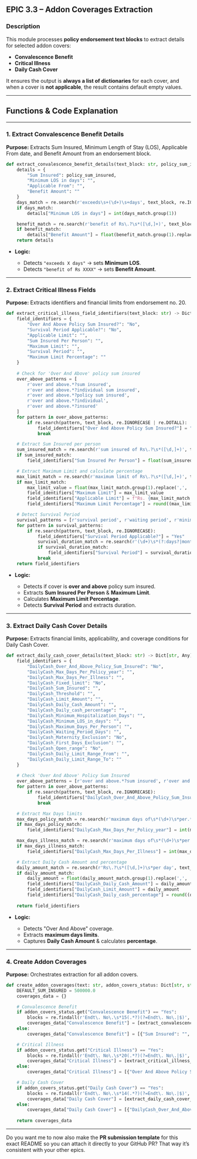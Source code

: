 

## EPIC 3.3 – Addon Coverages Extraction

### **Description**

This module processes **policy endorsement text blocks** to extract details for selected addon covers:

* **Convalescence Benefit**
* **Critical Illness**
* **Daily Cash Cover**

It ensures the output is **always a list of dictionaries** for each cover, and when a cover is **not applicable**, the result contains default empty values.

---

## **Functions & Code Explanation**

---

### **1. Extract Convalescence Benefit Details**

**Purpose:** Extracts Sum Insured, Minimum Length of Stay (LOS), Applicable From date, and Benefit Amount from an endorsement block.

```python
def extract_convalescence_benefit_details(text_block: str, policy_sum_insured: float) -> Dict[str, Any]:
    details = {
        "Sum Insured": policy_sum_insured,
        "Minimum LOS in days": "",
        "Applicable From": "",
        "Benefit Amount": ""
    }
    days_match = re.search(r'exceeds\s+(\d+)\s+days', text_block, re.IGNORECASE)
    if days_match:
        details["Minimum LOS in days"] = int(days_match.group(1))

    benefit_match = re.search(r'benefit of Rs\.?\s*([\d,]+)', text_block, re.IGNORECASE)
    if benefit_match:
        details["Benefit Amount"] = float(benefit_match.group(1).replace(',', ''))
    return details
```

* **Logic:**

  * Detects `"exceeds X days"` → sets **Minimum LOS**.
  * Detects `"benefit of Rs XXXX"` → sets **Benefit Amount**.

---

### **2. Extract Critical Illness Fields**

**Purpose:** Extracts identifiers and financial limits from endorsement no. 20.

```python
def extract_critical_illness_field_identifiers(text_block: str) -> Dict[str, Any]:
    field_identifiers = {
        "Over And Above Policy Sum Insured?": "No",
        "Survival Period Applicable?": "No", 
        "Applicable Limit": "",
        "Sum Insured Per Person": "",
        "Maximum Limit": "",
        "Survival Period": "",
        "Maximum Limit Percentage": ""
    }
    
    # Check for 'Over And Above' policy sum insured
    over_above_patterns = [
        r'over and above.*?sum insured',
        r'over and above.*?individual sum insured',
        r'over and above.*?policy sum insured',
        r'over and above.*?individual',
        r'over and above.*?insured'
    ]
    for pattern in over_above_patterns:
        if re.search(pattern, text_block, re.IGNORECASE | re.DOTALL):
            field_identifiers["Over And Above Policy Sum Insured?"] = "Yes"
            break

    # Extract Sum Insured per person
    sum_insured_match = re.search(r'sum insured of Rs\.?\s*([\d,]+)', text_block, re.IGNORECASE)
    if sum_insured_match:
        field_identifiers["Sum Insured Per Person"] = float(sum_insured_match.group(1).replace(',', ''))

    # Extract Maximum Limit and calculate percentage
    max_limit_match = re.search(r'maximum limit of Rs\.?\s*([\d,]+)', text_block, re.IGNORECASE)
    if max_limit_match:
        max_limit_value = float(max_limit_match.group(1).replace(',', ''))
        field_identifiers["Maximum Limit"] = max_limit_value
        field_identifiers["Applicable Limit"] = f"Rs. {max_limit_match.group(1)}"
        field_identifiers["Maximum Limit Percentage"] = round((max_limit_value / 500000) * 100, 2)

    # Detect Survival Period
    survival_patterns = [r'survival period', r'waiting period', r'minimum survival']
    for pattern in survival_patterns:
        if re.search(pattern, text_block, re.IGNORECASE):
            field_identifiers["Survival Period Applicable?"] = "Yes"
            survival_duration_match = re.search(r'(\d+)\s*(?:days?|months?|years?)\s*(?:survival|waiting)', text_block, re.IGNORECASE)
            if survival_duration_match:
                field_identifiers["Survival Period"] = survival_duration_match.group(1)
            break
    return field_identifiers
```

* **Logic:**

  * Detects if cover is **over and above** policy sum insured.
  * Extracts **Sum Insured Per Person** & **Maximum Limit**.
  * Calculates **Maximum Limit Percentage**.
  * Detects **Survival Period** and extracts duration.

---

### **3. Extract Daily Cash Cover Details**

**Purpose:** Extracts financial limits, applicability, and coverage conditions for Daily Cash Cover.

```python
def extract_daily_cash_cover_details(text_block: str) -> Dict[str, Any]:
    field_identifiers = {
        "DailyCash_Over_And_Above_Policy_Sum_Insured": "No",
        "DailyCash_Max_Days_Per_Policy_year": "",
        "DailyCash_Max_Days_Per_Illness": "",
        "DailyCash_Fixed_limit": "No",
        "DailyCash_Sum_Insured": "",
        "DailyCash_Threshold": "",
        "DailyCash_Limit_Amount": "",
        "DailyCash_Daily_Cash_Amount": "",
        "DailyCash_Daily_cash_percentage": "",
        "DailyCash_Minimum_Hospitalization_Days": "",
        "DailyCash_Minimum_LOS_in_days": "",
        "DailyCash_Maximum_Days_Per_Person": "",
        "DailyCash_Waiting_Period_Days": "",
        "DailyCash_Maternity_Exclusion": "No",
        "DailyCash_First_Days_Exclusion": "",
        "DailyCash_Open_range": "No",
        "DailyCash_Daily_Limit_Range_From": "",
        "DailyCash_Daily_Limit_Range_To": ""
    }
    
    # Check 'Over And Above' Policy Sum Insured
    over_above_patterns = [r'over and above.*?sum insured', r'over and above.*?individual sum insured', r'over and above.*?policy sum insured']
    for pattern in over_above_patterns:
        if re.search(pattern, text_block, re.IGNORECASE):
            field_identifiers["DailyCash_Over_And_Above_Policy_Sum_Insured"] = "Yes"
            break

    # Extract Max Days limits
    max_days_policy_match = re.search(r'maximum days of\s*(\d+)\s*per.*?policy', text_block, re.IGNORECASE)
    if max_days_policy_match:
        field_identifiers["DailyCash_Max_Days_Per_Policy_year"] = int(max_days_policy_match.group(1))

    max_days_illness_match = re.search(r'maximum days of\s*(\d+)\s*per.*?event', text_block, re.IGNORECASE)
    if max_days_illness_match:
        field_identifiers["DailyCash_Max_Days_Per_Illness"] = int(max_days_illness_match.group(1))

    # Extract Daily Cash Amount and percentage
    daily_amount_match = re.search(r'Rs\.?\s*([\d,]+)\s*per day', text_block, re.IGNORECASE)
    if daily_amount_match:
        daily_amount = float(daily_amount_match.group(1).replace(',', ''))
        field_identifiers["DailyCash_Daily_Cash_Amount"] = daily_amount
        field_identifiers["DailyCash_Limit_Amount"] = daily_amount
        field_identifiers["DailyCash_Daily_cash_percentage"] = round((daily_amount / 500000) * 100, 2)
    
    return field_identifiers
```

* **Logic:**

  * Detects "Over And Above" coverage.
  * Extracts **maximum days limits**.
  * Captures **Daily Cash Amount** & calculates **percentage**.

---

### **4. Create Addon Coverages**

**Purpose:** Orchestrates extraction for all addon covers.

```python
def create_addon_coverages(text: str, addon_covers_status: Dict[str, str]) -> Dict[str, List[Dict[str, Any]]]:
    DEFAULT_SUM_INSURED = 500000.0
    coverages_data = {}

    # Convalescence Benefit
    if addon_covers_status.get("Convalescence Benefit") == "Yes":
        blocks = re.findall(r'Endt\. No\.\s*15(.*?)(?=Endt\. No\.|$)', text, re.DOTALL | re.IGNORECASE)
        coverages_data["Convalescence Benefit"] = [extract_convalescence_benefit_details(b, DEFAULT_SUM_INSURED) for b in blocks] or [{}]
    else:
        coverages_data["Convalescence Benefit"] = [{"Sum Insured": "", "Minimum LOS in days": "", "Applicable From": "", "Benefit Amount": ""}]

    # Critical Illness
    if addon_covers_status.get("Critical Illness") == "Yes":
        blocks = re.findall(r'Endt\. No\.\s*20(.*?)(?=Endt\. No\.|$)', text, re.DOTALL | re.IGNORECASE)
        coverages_data["Critical Illness"] = [extract_critical_illness_field_identifiers(b) for b in blocks] or [{}]
    else:
        coverages_data["Critical Illness"] = [{"Over And Above Policy Sum Insured?": "", "Survival Period Applicable?": "", "Applicable Limit": "", "Sum Insured Per Person": "", "Maximum Limit": "", "Survival Period": "", "Maximum Limit Percentage": ""}]

    # Daily Cash Cover
    if addon_covers_status.get("Daily Cash Cover") == "Yes":
        blocks = re.findall(r'Endt\. No\.\s*14(.*?)(?=Endt\. No\.|$)', text, re.DOTALL | re.IGNORECASE)
        coverages_data["Daily Cash Cover"] = [extract_daily_cash_cover_details(b) for b in blocks] or [{}]
    else:
        coverages_data["Daily Cash Cover"] = [{"DailyCash_Over_And_Above_Policy_Sum_Insured": "", "DailyCash_Max_Days_Per_Policy_year": "", "DailyCash_Max_Days_Per_Illness": "", "DailyCash_Fixed_limit": "", "DailyCash_Sum_Insured": "", "DailyCash_Threshold": "", "DailyCash_Limit_Amount": "", "DailyCash_Daily_Cash_Amount": "", "DailyCash_Daily_cash_percentage": "", "DailyCash_Minimum_Hospitalization_Days": "", "DailyCash_Minimum_LOS_in_days": "", "DailyCash_Maximum_Days_Per_Person": "", "DailyCash_Waiting_Period_Days": "", "DailyCash_Maternity_Exclusion": "", "DailyCash_First_Days_Exclusion": "", "DailyCash_Open_range": "", "DailyCash_Daily_Limit_Range_From": "", "DailyCash_Daily_Limit_Range_To": ""}]
    
    return coverages_data
```

---

Do you want me to now also make the **PR submission template** for this exact README so you can attach it directly to your GitHub PR? That way it’s consistent with your other epics.
